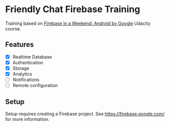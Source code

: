 # Friendly Chat Firebase Training

Training based on [Firebase in a Weekend: Android by Google](https://www.udacity.com/course/firebase-in-a-weekend-by-google-android--ud0352) Udacity course.

## Features

- [X] Realtime Database
- [X] Authentication
- [X] Storage
- [X] Analytics
- [ ] Notifications
- [ ] Remote configuration

## Setup

Setup requires creating a Firebase project. See https://firebase.google.com/ for more information.
